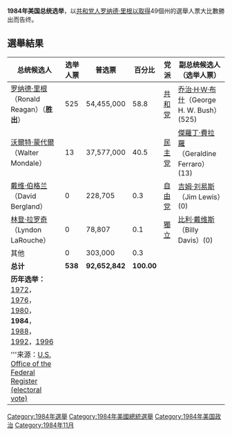 **1984年美国总统选举**，以[共和党人](../Page/共和党_\(美国\).md "wikilink")[罗纳德·里根以取得](../Page/罗纳德·里根.md "wikilink")49個州的選舉人票大比數勝出而告终。

## 選舉結果

| 总统候选人                                                                                                                                                                                                                                                                         | 选举人票    | 普选票            | 百分比        | 党派                                      | 副总统候选人（选举人票）                                                         |
| ----------------------------------------------------------------------------------------------------------------------------------------------------------------------------------------------------------------------------------------------------------------------------- | ------- | -------------- | ---------- | --------------------------------------- | -------------------------------------------------------------------- |
| [罗纳德·里根](../Page/罗纳德·里根.md "wikilink")（Ronald Reagan）（**胜出**）                                                                                                                                                                                                                 | 525     | 54,455,000     | 58.8       | [共和党](../Page/共和黨_\(美國\).md "wikilink") | [乔治·H·W·布什](../Page/乔治·H·W·布什.md "wikilink")（George H. W. Bush）(525) |
| [沃爾特·蒙代爾](../Page/沃爾特·蒙代爾.md "wikilink")（Walter Mondale）                                                                                                                                                                                                                      | 13      | 37,577,000     | 40.5       | [民主党](../Page/民主黨_\(美國\).md "wikilink") | [傑羅丁·費拉羅](../Page/傑羅丁·費拉羅.md "wikilink")（Geraldine Ferraro）(13)      |
| [戴维·伯格兰](../Page/戴维·伯格兰.md "wikilink")（David Bergland）                                                                                                                                                                                                                        | 0       | 228,705        | 0.3        | [自由党](../Page/自由黨_\(美國\).md "wikilink") | [吉姆·刘易斯](../Page/吉姆·刘易斯.md "wikilink")（Jim Lewis）(0)                 |
| [林登·拉罗奇](../Page/林登·拉罗奇.md "wikilink")（Lyndon LaRouche）                                                                                                                                                                                                                       | 0       | 78,807         | 0.1        | [獨立](../Page/獨立.md "wikilink")          | [比利·戴维斯](../Page/比利·戴维斯.md "wikilink")（Billy Davis）(0)               |
| 其他                                                                                                                                                                                                                                                                            | 0       | 303,000        | 0.3        |                                         |                                                                      |
| **总计**                                                                                                                                                                                                                                                                        | **538** | **92,652,842** | **100.00** |                                         |                                                                      |
| **历年选举：**[1972](../Page/1972年美国总统选举.md "wikilink")，[1976](../Page/1976年美国总统选举.md "wikilink")，[1980](../Page/1980年美国总统选举.md "wikilink")，**1984**，[1988](../Page/1988年美国总统选举.md "wikilink")，[1992](../Page/1992年美国总统选举.md "wikilink")，[1996](../Page/1996年美国总统选举.md "wikilink") |         |                |            |                                         |                                                                      |
| '''来源：[U.S. Office of the Federal Register (electoral vote)](http://www.archives.gov/federal_register/electoral_college/scores2.html#1984)                                                                                                                                    |         |                |            |                                         |                                                                      |

[Category:1984年選舉](https://zh.wikipedia.org/wiki/Category:1984年選舉 "wikilink")
[Category:1984年美國總統選舉](https://zh.wikipedia.org/wiki/Category:1984年美國總統選舉 "wikilink")
[Category:1984年美国政治](https://zh.wikipedia.org/wiki/Category:1984年美国政治 "wikilink")
[Category:1984年11月](https://zh.wikipedia.org/wiki/Category:1984年11月 "wikilink")